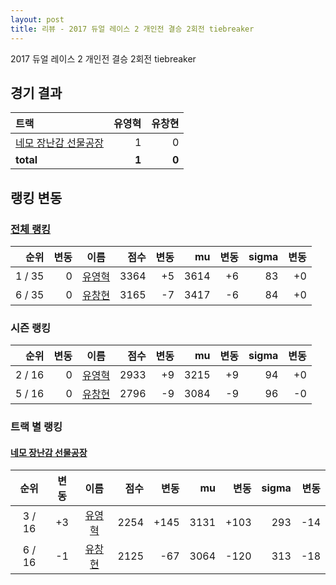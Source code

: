 ```yaml
---
layout: post
title: 리뷰 - 2017 듀얼 레이스 2 개인전 결승 2회전 tiebreaker
---
```


2017 듀얼 레이스 2 개인전 결승 2회전 tiebreaker


## 경기 결과

| 트랙 | 유영혁 | 유창현 |
|:---|---:|---:|
| [네모 장난감 선물공장](../present) | 1 | 0 |
| __total__ | __1__ | __0__ |


## 랭킹 변동


### [전체 랭킹](../singles-full)

| 순위 | 변동 | 이름 | 점수 | 변동 | mu | 변동 | sigma | 변동 |
|---:|---:|:---:|---:|---:|---:|---:|---:|---:|
| 1 / 35 | 0 | [유영혁](../yuyeonghyeok) | 3364 | +5 | 3614 | +6 | 83 | +0 |
| 6 / 35 | 0 | [유창현](../yuchanghyeon) | 3165 | -7 | 3417 | -6 | 84 | +0 |

### 시즌 랭킹

| 순위 | 변동 | 이름 | 점수 | 변동 | mu | 변동 | sigma | 변동 |
|---:|---:|:---:|---:|---:|---:|---:|---:|---:|
| 2 / 16 | 0 | [유영혁](../yuyeonghyeok) | 2933 | +9 | 3215 | +9 | 94 | +0 |
| 5 / 16 | 0 | [유창현](../yuchanghyeon) | 2796 | -9 | 3084 | -9 | 96 | -0 |

### 트랙 별 랭킹


#### [네모 장난감 선물공장](../present)

| 순위 | 변동 | 이름 | 점수 | 변동 | mu | 변동 | sigma | 변동 |
|:---:|:---:|:---:|---:|---:|---:|---:|---:|---:|
| 3 / 16 | +3 | [유영혁](../yuyeonghyeok) | 2254 | +145 | 3131 | +103 | 293 | -14 |
| 6 / 16 | -1 | [유창현](../yuchanghyeon) | 2125 | -67 | 3064 | -120 | 313 | -18 |
